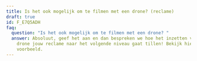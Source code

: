 ```yaml
---
title: Is het ook mogelijk om te filmen met een drone? (reclame)
draft: true
id: F_E7Q5ADH
faq:
  question: "Is het ook mogelijk om te filmen met een drone? "
  answer: Absoluut, geef het aan en dan bespreken we hoe het inzetten van een film
    drone jouw reclame naar het volgende niveau gaat tillen! Bekijk hier een
    voorbeeld.
---
```

